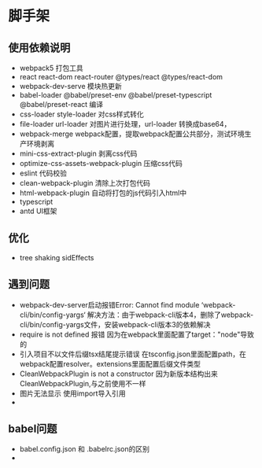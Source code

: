 # 脚手架

## 使用依赖说明
- webpack5 打包工具
- react react-dom react-router @types/react @types/react-dom 
- webpack-dev-serve 模块热更新
- babel-loader @babel/preset-env @babel/preset-typescript @babel/preset-react 编译
- css-loader style-loader 对css样式转化
- file-loader url-loader 对图片进行处理，url-loader 转换成base64，
- webpack-merge webpack配置，提取webpack配置公共部分，测试环境生产环境剥离
- mini-css-extract-plugin 剥离css代码
- optimize-css-assets-webpack-plugin 压缩css代码  
- eslint 代码校验
- clean-webpack-plugin 清除上次打包代码
- html-webpack-plugin 自动将打包的js代码引入html中
- typescript 
- antd UI框架

## 优化
- tree shaking  sidEffects

## 遇到问题
- webpack-dev-server启动报错Error: Cannot find module ‘webpack-cli/bin/config-yargs‘
    解决方法：由于webpack-cli版本4，删除了webpack-cli/bin/config-yargs文件，安装webpack-cli版本3的依赖解决
- require is not defined 报错     因为在webpack里面配置了target："node"导致的
- 引入项目不以文件后缀tsx结尾提示错误  在tsconfig.json里面配置path，在webpack配置resolver。extensions里面配置后缀文件类型
- CleanWebpackPlugin is not a constructor 因为新版本结构出来CleanWebpackPlugin,与之前使用不一样
- 图片无法显示  使用import导入引用
- 

## babel问题
- babel.config.json 和 .babelrc.json的区别
- 

    
